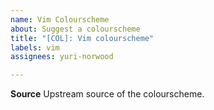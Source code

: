 ```yaml
---
name: Vim Colourscheme
about: Suggest a colourscheme
title: "[COL]: Vim colourscheme"
labels: vim
assignees: yuri-norwood

---
```


**Source**
Upstream source of the colourscheme.
